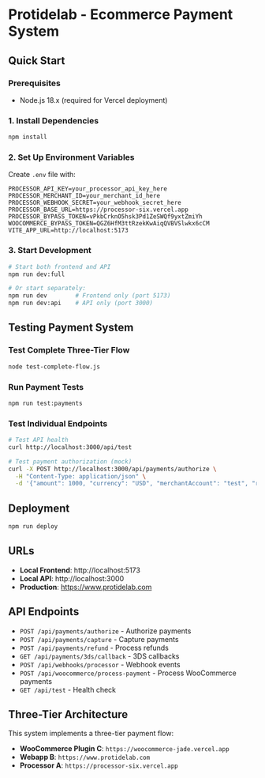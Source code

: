 # Protidelab - Ecommerce Payment System

## Quick Start

### Prerequisites
- Node.js 18.x (required for Vercel deployment)

### 1. Install Dependencies
```bash
npm install
```

### 2. Set Up Environment Variables
Create `.env` file with:
```env
PROCESSOR_API_KEY=your_processor_api_key_here
PROCESSOR_MERCHANT_ID=your_merchant_id_here
PROCESSOR_WEBHOOK_SECRET=your_webhook_secret_here
PROCESSOR_BASE_URL=https://processor-six.vercel.app
PROCESSOR_BYPASS_TOKEN=vPkbCrknO5hsk3Pd1ZeSWQf9yxtZmiYh
WOOCOMMERCE_BYPASS_TOKEN=QGZ6HfM3ttRzekKwAiqQVBVSlwkx6cCM
VITE_APP_URL=http://localhost:5173
```

### 3. Start Development
```bash
# Start both frontend and API
npm run dev:full

# Or start separately:
npm run dev        # Frontend only (port 5173)
npm run dev:api    # API only (port 3000)
```

## Testing Payment System

### Test Complete Three-Tier Flow
```bash
node test-complete-flow.js
```

### Run Payment Tests
```bash
npm run test:payments
```

### Test Individual Endpoints
```bash
# Test API health
curl http://localhost:3000/api/test

# Test payment authorization (mock)
curl -X POST http://localhost:3000/api/payments/authorize \
  -H "Content-Type: application/json" \
  -d '{"amount": 1000, "currency": "USD", "merchantAccount": "test", "reference": "test123", "card": {"number": "4111111111111111", "expiryMonth": "12", "expiryYear": "2025", "cvc": "123", "holderName": "Test User"}}'
```

## Deployment
```bash
npm run deploy
```

## URLs
- **Local Frontend**: http://localhost:5173
- **Local API**: http://localhost:3000
- **Production**: https://www.protidelab.com

## API Endpoints
- `POST /api/payments/authorize` - Authorize payments
- `POST /api/payments/capture` - Capture payments  
- `POST /api/payments/refund` - Process refunds
- `GET /api/payments/3ds/callback` - 3DS callbacks
- `POST /api/webhooks/processor` - Webhook events
- `POST /api/woocommerce/process-payment` - Process WooCommerce payments
- `GET /api/test` - Health check

## Three-Tier Architecture
This system implements a three-tier payment flow:
- **WooCommerce Plugin C**: `https://woocommerce-jade.vercel.app`
- **Webapp B**: `https://www.protidelab.com` 
- **Processor A**: `https://processor-six.vercel.app`
